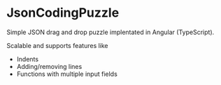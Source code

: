 # JsonCodingPuzzle

Simple JSON drag and drop puzzle implentated in Angular (TypeScript).

Scalable and supports features like

* Indents
* Adding/removing lines
* Functions with multiple input fields
